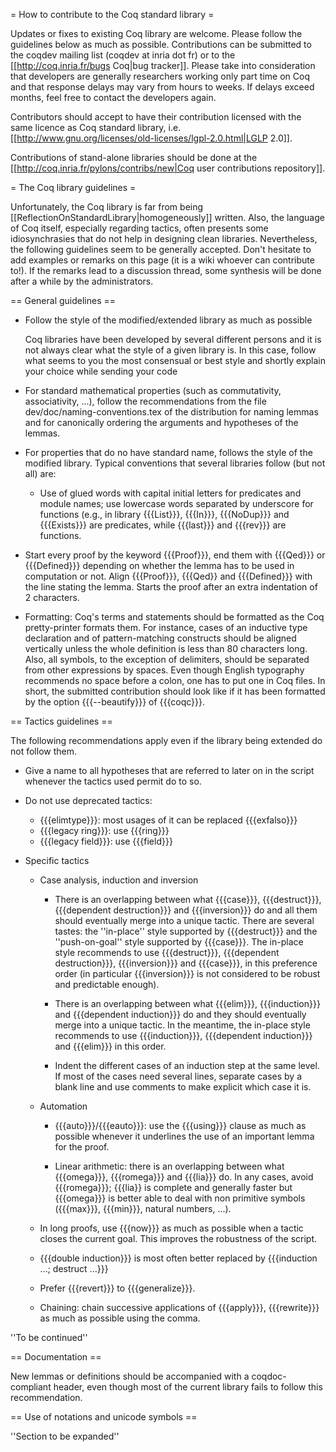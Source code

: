 = How to contribute to the Coq standard library =

Updates or fixes to existing Coq library are welcome. Please follow the guidelines below as much as possible. Contributions can be submitted to the coqdev mailing list (coqdev at inria dot fr) or to the [[http://coq.inria.fr/bugs Coq|bug tracker]]. Please take into consideration that developers are generally researchers working only part time on Coq and that response delays may vary from hours to weeks. If delays exceed months, feel free to contact the developers again.

Contributors should accept to have their contribution licensed with the same licence as Coq standard library, i.e. [[http://www.gnu.org/licenses/old-licenses/lgpl-2.0.html|LGLP 2.0]].

Contributions of stand-alone libraries should be done at the [[http://coq.inria.fr/pylons/contribs/new|Coq user contributions repository]].

= The Coq library guidelines =

Unfortunately, the Coq library is far from being [[ReflectionOnStandardLibrary|homogeneously]] written. Also, the language of Coq itself, especially regarding tactics, often presents some idiosynchrasies that do not help in designing clean libraries. Nevertheless, the following guidelines seem to be generally accepted. Don't hesitate to add examples or remarks on this page (it is a wiki whoever can contribute to!). If the remarks lead to a discussion thread, some synthesis will be done after a while by the administrators.

== General guidelines ==

 * Follow the style of the modified/extended library as much as possible

   Coq libraries have been developed by several different persons and it is not always clear what the style of a given library is. In this case, follow what seems to you the most consensual or best style and shortly explain your choice while sending your code

 * For standard mathematical properties (such as commutativity, associativity, ...), follow the recommendations from the file dev/doc/naming-conventions.tex of the distribution for naming lemmas and for canonically ordering the arguments and hypotheses of the lemmas.

 * For properties that do no have standard name, follows the style of the modified library. Typical conventions that several libraries follow (but not all) are:

   * Use of glued words with capital initial letters for predicates and module names; use lowercase words separated by underscore for functions (e.g., in library {{{List}}}, {{{In}}}, {{{NoDup}}} and {{{Exists}}} are predicates, while {{{last}}} and {{{rev}}} are functions.

 * Start every proof by the keyword {{{Proof}}}, end them with {{{Qed}}} or {{{Defined}}} depending on whether the lemma has to be used in computation or not. Align {{{Proof}}}, {{{Qed}} and {{{Defined}}} with the line stating the lemma. Starts the proof after an extra indentation of 2 characters.

 * Formatting: Coq's terms and statements should be formatted as the Coq pretty-printer formats them. For instance, cases of an inductive type declaration and of pattern-matching constructs should be aligned vertically unless the whole definition is less than 80 characters long. Also, all symbols, to the exception of delimiters, should be separated from other expressions by spaces. Even though English typography recommends no space before a colon, one has to put one in Coq files. In short, the submitted contribution should look like if it has been formatted by the option {{{--beautify}}} of {{{coqc}}}.

== Tactics guidelines ==

The following recommendations apply even if the library being extended do not follow them.

 * Give a name to all hypotheses that are referred to later on in the script whenever the tactics used permit do to so.

 * Do not use deprecated tactics:

   * {{{elimtype}}}: most usages of it can be replaced {{{exfalso}}}
   * {{{legacy ring}}}: use {{{ring}}}
   * {{{legacy field}}}: use {{{field}}}

 * Specific tactics

   * Case analysis, induction and inversion

     * There is an overlapping between what {{{case}}}, {{{destruct}}}, {{{dependent destruction}}} and {{{inversion}}} do and all them should eventually merge into a unique tactic. There are several tastes: the ''in-place'' style supported by {{{destruct}}} and the ''push-on-goal'' style supported by {{{case}}}. The in-place style recommends to use {{{destruct}}}, {{{dependent destruction}}}, {{{inversion}}} and {{{case}}}, in this preference order (in particular {{{inversion}}} is not considered to be robust and predictable enough).

     * There is an overlapping between what {{{elim}}}, {{{induction}}} and {{{dependent induction}}} do and they should eventually merge into a unique tactic. In the meantime, the in-place style recommends to use {{{induction}}}, {{{dependent induction}}} and {{{elim}}} in this order.

     * Indent the different cases of an induction step at the same level. If most of the cases need several lines, separate cases by a blank line and use comments to make explicit which case it is.

   * Automation

     * {{{auto}}}/{{{eauto}}}: use the {{{using}}} clause as much as possible whenever it underlines the use of an important lemma for the proof.

     * Linear arithmetic: there is an overlapping between what {{{omega}}}, {{{romega}}} and {{{lia}}} do. In any cases, avoid {{{romega}}}; {{{lia}} is complete and generally faster but {{{omega}}} is better able to deal with non primitive symbols ({{{max}}}, {{{min}}}, natural numbers, ...).

   * In long proofs, use {{{now}}} as much as possible when a tactic closes the current goal. This improves the robustness of the script.

   * {{{double induction}}} is most often better replaced by {{{induction ...; destruct ...}}}

   * Prefer {{{revert}}} to {{{generalize}}}.

   * Chaining: chain successive applications of {{{apply}}}, {{{rewrite}}} as much as possible using the comma.

''To be continued''

== Documentation ==

New lemmas or definitions should be accompanied with a coqdoc-compliant header, even though most of the current library fails to follow this recommendation.

== Use of notations and unicode symbols ==

''Section to be expanded''
